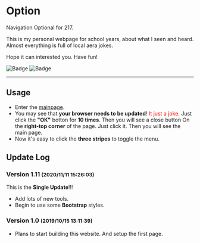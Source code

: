 # Option

Navigation Optional for 217.

This is my personal webpage for school years, about what I seen and heard. 
Almost everything is full of local aera jokes.

Hope it can interested you. Have fun!

![Badge](https://img.shields.io/badge/STATE-UPDATING-green?style=flat-square)
![Badge](https://img.shields.io/badge/VERSION-1.11-orange?style=flat-square)

----

## Usage

* Enter the [mainpage](//otomad.github.io).
* You may see that **your browser needs to be updated**! 
<span style="color:red;">It just a joke. </span>
Just click the **"OK"** botton for **10 times**. Then you will see a close button 
On the **right-top corner** of the page. Just click it. Then you will see the 
main page.
* Now it's easy to click the **three stripes** to toggle the menu.

## Update Log

### Version 1.11 <small>(2020/11/11 15:26:03)</small>
This is the **Single Update**!!!
* Add lots of new tools.
* Begin to use some **Bootstrap** styles.

### Version 1.0 <small>(2019/10/15 13:11:39)</small>
* Plans to start building this website. And setup the first page.